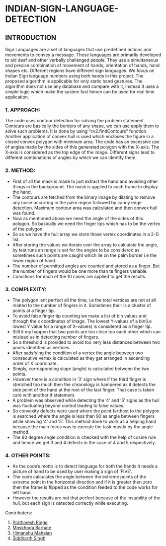 # INDIAN-SIGN-LANGUAGE-DETECTION
## INTRODUCTION
Sign Languages are a set of languages that use predefined actions and movements to convey a message. These languages are primarily developed to aid deaf and other verbally challenged people. They use a simultaneous and precise combination of movement of hands, orientation of hands, hand shapes etc. Different regions have different sign languages. We focus on Indian Sign language numbers using both hands in this project.
The proposed algorithm is applicable for only static hand gestures. The algorithm does not use any database and compare with it, instead it uses a simple logic which make the system fast hence can be used for real time application.


### 1. APPROACH:
The code uses contour detection for solving the problem statement. Contours are basically the borders of any shape, we can use apply them to solve such problems. It is done by using “cv2.findContours” function. Another application of convex hull is used which encloses the figure in a closed convex polygon with minimum area. The code has an excessive use of angles made by the sides of this generated polygon with the X-axis. The X-axis is considered as the top edge of the image. Different signs lead to different combinations of angles by which we can identify them.


### 2. METHOD:
* First of all the mask is made to just extract the hand and avoiding other things in the background. The mask is applied to each frame to display the hand. 
* The contours are fetched from the binary image by dilating to remove any noise occurring in the palm region followed by canny edge detection. Maximum contour area was calculated and then convex hull was found.
*  Now as mentioned above we need the angle of the sides of this polygon. So basically we need the finger tips which has to be the vertex of the polygon.
* So as we have the hull array we store those vertex coordinates in a 2-D list.
* After storing the values we iterate over the array to calculate the angle, by test runs an range is set for the angles to be considered as sometimes such points are caught which lie on the palm border i.e the lower region of hand.
* The number of permitted angles are counted and stored as a finger. But the number of fingers would be one more than te fingers variable.
* Conditions for each of the 10 cases are applied to get the results.


### 3. COMPLEXITY:
* The polygon isnt perfect all the time, i.e the total vertices are not at all related to the number of fingers in it. Sometimes their is a cluster of points at a finger tip. 
* To avoid false finger tip counting we make a list of bin values and through the x coordinates of image. The lowest  Y-values of a bin(i.e lowest Y value for a range of X-values) is considered as a finger tip.
* Still it my happen that two points are too close too each other which can mislead us in detecting number of fingers.
*  So a threshold is provided to avoid too very less distances between two points identified as vertices.
* After satisfying the condition of a vertex the angle between two consecutive vertex is calculated as they get arranged in ascending order of X coordinate.
* Simply, corresponding slope (angle) is calculated between the two points.
* However there is a condition in ‘3’ sign where if the third finger is stretched too much then the chronology is hampered as it detects the side point of the hand at the root of the last finger. That case is taken care with another if statement.
* A problem was observed while detecting the ‘4’ and ‘5’ signs as the hull was fluctuating beyond control leading to false values.
* So convexity defects were used where the point farthest to the polygon is searched where the angle is less than 90 as angle between fingers while showing ‘4’ and ‘5’. This method done to work as a helping hand because the main focus was to execute the task mostly by the angle method.
* The 90 degree angle condition is checked with the help of cosine rule and hence we get 3 and 4 defects in the case of 4 and 5 respectively.


### 4. OTHER POINTS:
* As the code’s motto is to detect language for both the hands it needs a picture of hand to be used by user making  a sign of ‘FIVE’.
* The code calculates the angle between the extreme points of the extreme point in the horizontal direction and if it is greater then zero then the frame is flipped as the condition feeded to the code works for left hand.
* However the results are not that perfect because of the instability of the hull, but each sign is detected correctly while executing.

Contributers:
1. [Prathmesh Ringe](https://github.com/PSR794)
2. [Moskhoda Barhate](https://github.com/mokshada14)
3. [Himanshu Mahajan](https://github.com/vondar)
4. [Siddharth Singh](https://github.com/SIDDXSingh/)
